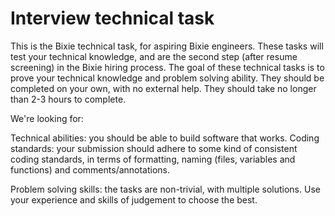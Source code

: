 <html>
  <body>
    <h1>Interview technical task</h1>
    <p>This is the Bixie technical task, for aspiring Bixie engineers. These tasks will test your technical knowledge, and are the second step (after resume screening) in the Bixie hiring process. The goal of these technical tasks is to prove your technical knowledge and problem solving ability. They should be completed on your own, with no external help. They should take no longer than 2-3 hours to complete.</p>
    <p>We're looking for:</p>
    <p>Technical abilities: you should be able to build software that works. Coding standards: your submission should adhere to some kind of consistent coding standards, in terms of formatting, naming (files, variables and functions) and comments/annotations.</p>
    <p>Problem solving skills: the tasks are non-trivial, with multiple solutions. Use your experience and skills of judgement to choose the best.</p>
  </body>

</html>
